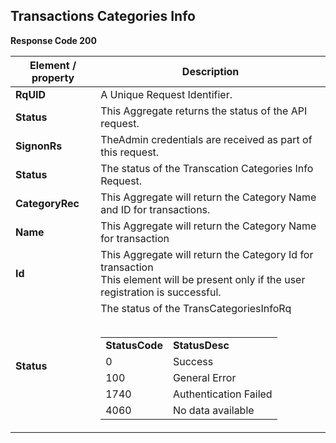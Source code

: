 ## Transactions Categories Info


<b>Response Code 200</b>

<table>
    <thead>
        <th>Element / property</th>
        <th>Description</th>
    </thead>
    <tbody>
        <tr>
            <td><b>RqUID</b></td>
            <td>A Unique Request Identifier.</td>
        </tr>
        <tr>
            <td><b>Status </b></td>
            <td>This Aggregate returns the status of the API request.</td>
        </tr>
        <tr>
            <td><b>SignonRs</b></td>
            <td>TheAdmin credentials are received as part of this request.</td>
        </tr>
        <tr>
            <td><b>Status</b></td>
            <td>The status of the Transcation Categories Info Request.<br />
        </tr>
        <tr>
            <td><b>CategoryRec</b></td>
            <td>This Aggregate will return the Category Name and ID for transactions.</td>
        </tr>
        <tr>
            <td><b>Name</b></td>
            <td>This Aggregate will return the Category Name for transaction
        </tr>
        <tr>
            <td><b>Id<b></td>
            <td> This Aggregate will return the Category Id for transaction <br> This element will be present only if
                the user registration is successful. <br />
        </tr>
        <tr>
            <td><b>Status</b></td>
            <td>
                The status of the TransCategoriesInfoRq
                <br>
                <br>
                <table>
                    <tr>
                        <td><b>StatusCode</b></td>
                        <td><b>StatusDesc</b></td>
                    </tr>
                    <tr>
                        <td>0</td>
                        <td>Success</td>
                    </tr>
                    <tr>
                        <td>100</td>
                        <td>General Error</td>
                    </tr>
                    <tr>
                        <td>1740</td>
                        <td>Authentication Failed</td>
                    </tr>
                    <tr>
                        <td>4060</td>
                        <td>No data available</td>
                    </tr>
                </table>
            </td>
        </tr>
    </tbody>
</table>